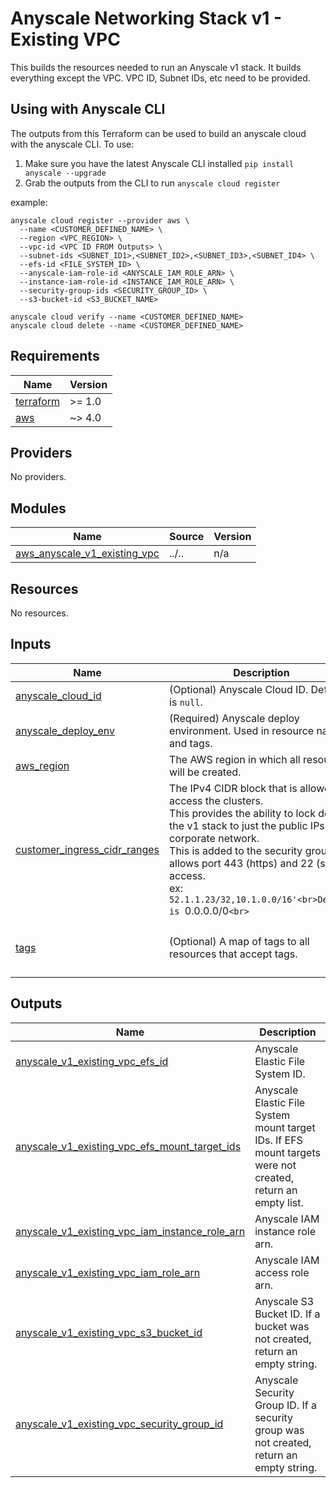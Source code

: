 # Anyscale Networking Stack v1 - Existing VPC

This builds the resources needed to run an Anyscale v1 stack. It builds everything except the VPC.
VPC ID, Subnet IDs, etc need to be provided.

## Using with Anyscale CLI

The outputs from this Terraform can be used to build an anyscale cloud with the anyscale CLI. To use:
1. Make sure you have the latest Anyscale CLI installed `pip install anyscale --upgrade`
2. Grab the outputs from the CLI to run `anyscale cloud register`

example:

```
anyscale cloud register --provider aws \
  --name <CUSTOMER_DEFINED_NAME> \
  --region <VPC_REGION> \
  --vpc-id <VPC ID FROM Outputs> \
  --subnet-ids <SUBNET_ID1>,<SUBNET_ID2>,<SUBNET_ID3>,<SUBNET_ID4> \
  --efs-id <FILE_SYSTEM_ID> \
  --anyscale-iam-role-id <ANYSCALE_IAM_ROLE_ARN> \
  --instance-iam-role-id <INSTANCE_IAM_ROLE_ARN> \
  --security-group-ids <SECURITY_GROUP_ID> \
  --s3-bucket-id <S3_BUCKET_NAME>

anyscale cloud verify --name <CUSTOMER_DEFINED_NAME>
anyscale cloud delete --name <CUSTOMER_DEFINED_NAME>
```

<!-- BEGINNING OF PRE-COMMIT-TERRAFORM DOCS HOOK -->
## Requirements

| Name | Version |
|------|---------|
| <a name="requirement_terraform"></a> [terraform](#requirement\_terraform) | >= 1.0 |
| <a name="requirement_aws"></a> [aws](#requirement\_aws) | ~> 4.0 |

## Providers

No providers.

## Modules

| Name | Source | Version |
|------|--------|---------|
| <a name="module_aws_anyscale_v1_existing_vpc"></a> [aws\_anyscale\_v1\_existing\_vpc](#module\_aws\_anyscale\_v1\_existing\_vpc) | ../.. | n/a |

## Resources

No resources.

## Inputs

| Name | Description | Type | Default | Required |
|------|-------------|------|---------|:--------:|
| <a name="input_anyscale_cloud_id"></a> [anyscale\_cloud\_id](#input\_anyscale\_cloud\_id) | (Optional) Anyscale Cloud ID. Default is `null`. | `string` | `null` | no |
| <a name="input_anyscale_deploy_env"></a> [anyscale\_deploy\_env](#input\_anyscale\_deploy\_env) | (Required) Anyscale deploy environment. Used in resource names and tags. | `string` | n/a | yes |
| <a name="input_aws_region"></a> [aws\_region](#input\_aws\_region) | The AWS region in which all resources will be created. | `string` | n/a | yes |
| <a name="input_customer_ingress_cidr_ranges"></a> [customer\_ingress\_cidr\_ranges](#input\_customer\_ingress\_cidr\_ranges) | The IPv4 CIDR block that is allowed to access the clusters.<br>This provides the ability to lock down the v1 stack to just the public IPs of a corporate network.<br>This is added to the security group and allows port 443 (https) and 22 (ssh) access.<br>ex: `52.1.1.23/32,10.1.0.0/16'<br>Default is `0.0.0.0/0`<br>` | `string` | `"0.0.0.0/0"` | no |
| <a name="input_tags"></a> [tags](#input\_tags) | (Optional) A map of tags to all resources that accept tags. | `map(string)` | <pre>{<br>  "environment": "test",<br>  "test": true<br>}</pre> | no |

## Outputs

| Name | Description |
|------|-------------|
| <a name="output_anyscale_v1_existing_vpc_efs_id"></a> [anyscale\_v1\_existing\_vpc\_efs\_id](#output\_anyscale\_v1\_existing\_vpc\_efs\_id) | Anyscale Elastic File System ID. |
| <a name="output_anyscale_v1_existing_vpc_efs_mount_target_ids"></a> [anyscale\_v1\_existing\_vpc\_efs\_mount\_target\_ids](#output\_anyscale\_v1\_existing\_vpc\_efs\_mount\_target\_ids) | Anyscale Elastic File System mount target IDs. If EFS mount targets were not created, return an empty list. |
| <a name="output_anyscale_v1_existing_vpc_iam_instance_role_arn"></a> [anyscale\_v1\_existing\_vpc\_iam\_instance\_role\_arn](#output\_anyscale\_v1\_existing\_vpc\_iam\_instance\_role\_arn) | Anyscale IAM instance role arn. |
| <a name="output_anyscale_v1_existing_vpc_iam_role_arn"></a> [anyscale\_v1\_existing\_vpc\_iam\_role\_arn](#output\_anyscale\_v1\_existing\_vpc\_iam\_role\_arn) | Anyscale IAM access role arn. |
| <a name="output_anyscale_v1_existing_vpc_s3_bucket_id"></a> [anyscale\_v1\_existing\_vpc\_s3\_bucket\_id](#output\_anyscale\_v1\_existing\_vpc\_s3\_bucket\_id) | Anyscale S3 Bucket ID. If a bucket was not created, return an empty string. |
| <a name="output_anyscale_v1_existing_vpc_security_group_id"></a> [anyscale\_v1\_existing\_vpc\_security\_group\_id](#output\_anyscale\_v1\_existing\_vpc\_security\_group\_id) | Anyscale Security Group ID. If a security group was not created, return an empty string. |
<!-- END OF PRE-COMMIT-TERRAFORM DOCS HOOK -->
